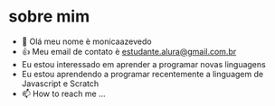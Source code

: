 # sobre mim
- 👋 Olá meu nome è monicaazevedo
- :+1: Meu email de contato è estudante.alura@gmail.com.br
- Eu estou interessado em aprender a programar novas linguagens
- Eu estou aprendendo a programar recentemente a linguagem de Javascript e Scratch
- 📫 How to reach me ...


